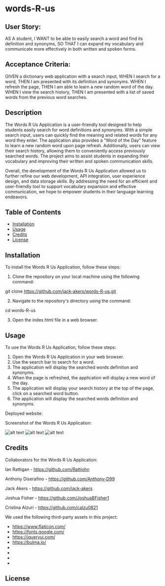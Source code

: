 # words-R-us
<!-- # USER STORY
As a user, I want to be able to easily look up the definition of a word or find synonyms for a specific term, so that I can improve my vocabulary and writing skills.

When using the dictionary/thesaurus app, I want to be able to search for a word by typing it into the search bar. I also want to be able to browse words alphabetically and filter by part of speech, usage, and origin.

For each word, I want to see a clear and concise definition, as well as examples of how the word is used in context. Additionally, I want to be able to access synonyms, antonyms, related words, and phrases associated with the word.

To enhance my learning experience, I want the app to provide me with word of the day, quiz, and flashcard features. I also want to be able to save and organize my favorite words and lists for future reference.

Overall, I want a dictionary/thesaurus app that is easy to navigate, provides accurate and extensive definitions and synonyms, and helps me improve my vocabulary and writing skills in an enjoyable way.


# ACCEPTANCE CRITERIA 

The search bar should be prominently displayed on the app's main page and allow users to enter a word or phrase to search for.

The app should provide an option to browse words alphabetically and filter by part of speech, usage, and origin. Users should be able to easily access and use these features.

For each word, the app should display a clear and concise definition, along with examples of how the word is used in context. The app should also provide access to synonyms, antonyms, related words, and phrases associated with the word.

The app should provide features such as word of the day, quiz, and flashcards, to enhance the user's learning experience and help them retain new words.

The app should allow users to save and organize their favorite words and create lists for future reference, making it easier for them to recall and use the words they have learned.

The app should have a user-friendly interface that is easy to navigate, with a clean and simple design that allows users to find what they need quickly and easily.

The definitions and synonyms provided by the app should be accurate and extensive, helping users improve their vocabulary and writing skills. -->


## User Story: 
AS A student,
I WANT to be able to easily search a word and find its definition and synonyms,
SO THAT I can expand my vocabulary and communicate more effectively in both written and spoken forms.

## Acceptance Criteria:
GIVEN a dictionary web application with a search input,
WHEN I search for a word,
THEN I am presented with its definition and synonyms.
WHEN I refresh the page,
THEN I am able to learn a new random word of the day.
WHEN I view the search history,
THEN I am presented with a list of saved words from the previous word searches.

## Description
The Words R Us Application is a user-friendly tool designed to help students easily search for word definitions and synonyms. With a simple search input, users can quickly find the meaning and related words for any word they enter. The application also provides a "Word of the Day" feature to learn a new random word upon page refresh. Additionally, users can view their search history, allowing them to conveniently access previously searched words. The project aims to assist students in expanding their vocabulary and improving their written and spoken communication skills.

Overall, the development of the Words R Us Application allowed us to further refine our web development, API integration, user experience design, and data storage skills. By addressing the need for an efficient and user-friendly tool to support vocabulary expansion and effective communication, we hope to empower students in their language learning endeavors.

## Table of Contents

- [Installation](#installation)
- [Usage](#usage)
- [Credits](#credits)
- [License](#license)

## Installation

To install the Words R Us Application, follow these steps:

1. Clone the repository on your local machine using the following command:

git clone https://github.com/jack-akers/words-R-us.git

2. Navigate to the repository's directory using the command:

 cd words-R-us

3. Open the index.html file in a web browser.

## Usage

To use the Words R Us Application, follow these steps:

1. Open the Words R Us Application in your web browser.
2. Use the search bar to search for a word.
3. The application will display the searched words definition and synonyms.
4. When the page is refreshed, the application will display a new word of the day.
5. The application will display your search history at the top of the page, click on a searched word button.
6. The application will display the searched words definition and synonyms.

Deployed website:



Screenshot of the Words R Us Application:

![alt text](./assets/images) ![alt text](./assets/images) ![alt text](./assets/images) 

## Credits

Collaborators for the Words R Us Application:

Ian Rattigan - https://github.com/Rattjohn

Anthony Diserafino - https://github.com/Anthony-D99

Jack Akers - https://github.com/jack-akers

Joshua Fisher - https://github.com/JoshuaBFisher1

Cristina Alzuri - https://github.com/calzu0821

We used the following third-party assets in this project:

- https://www.flaticon.com/
- https://fonts.google.com/
- https://jqueryui.com/
- https://bulma.io/
- 
-
-
-

## License

<!-- MIT License -->
